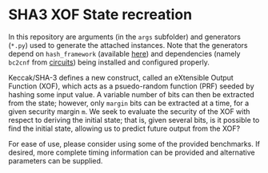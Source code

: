 # SHA3 XOF State recreation

In this repository are arguments (in the `args` subfolder) and generators (`*.py`) used to generate
the attached instances. Note that the generators depend on `hash_framework` (available
[here](https://github.com/cipherboy/hash_framework)) and dependencies (namely `bc2cnf` from
[circuits](https://users.ics.aalto.fi/tjunttil/circuits)) being installed and configured properly.

Keccak/SHA-3 defines a new construct, called an eXtensible Output Function (XOF), which acts as a
psuedo-random function (PRF) seeded by hashing some input value. A variable number of bits can then
be extracted from the state; however, only `margin` bits can be extracted at a time, for a given
security margin `m`. We seek to evaluate the security of the XOF with respect to deriving the initial
state; that is, given several bits, is it possible to find the initial state, allowing us to predict
future output from the XOF?

For ease of use, please consider using some of the provided benchmarks. If desired, more complete timing
information can be provided and alternative parameters can be supplied.
